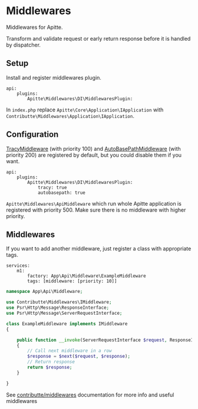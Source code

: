 # Middlewares

Middlewares for Apitte.

Transform and validate request or early return response before it is handled by dispatcher.

## Setup

Install and register middlewares plugin.

```neon
api:
    plugins:
        Apitte\Middlewares\DI\MiddlewaresPlugin:
```

In `index.php` replace `Apitte\Core\Application\IApplication` with `Contributte\Middlewares\Application\IApplication`.

## Configuration

[TracyMiddleware](https://github.com/contributte/middlewares/blob/master/.docs/README.md#tracymiddleware) (with priority 100)
and [AutoBasePathMiddleware](https://github.com/contributte/middlewares/blob/master/.docs/README.md#autobasepathmiddleware) (with priority 200)
are registered by default, but you could disable them if you want.

```neon
api:
    plugins:
        Apitte\Middlewares\DI\MiddlewaresPlugin:
            tracy: true
            autobasepath: true
```

`Apitte\Middlewares\ApiMiddleware` which run whole Apitte application is registered with priority 500. Make sure there is no middleware with higher priority.

## Middlewares

If you want to add another middleware, just register a class with appropriate tags.

```neon
services:
    m1:
        factory: App\Api\Middleware\ExampleMiddleware
        tags: [middleware: [priority: 10]]
```

```php
namespace App\Api\Middleware;

use Contributte\Middlewares\IMiddleware;
use Psr\Http\Message\ResponseInterface;
use Psr\Http\Message\ServerRequestInterface;

class ExampleMiddleware implements IMiddleware
{

    public function __invoke(ServerRequestInterface $request, ResponseInterface $response, callable $next): ResponseInterface
    {
    	// Call next middleware in a row
        $response = $next($request, $response);
        // Return response
        return $response;
    }

}
```

See [contributte/middlewares](https://github.com/contributte/middlewares) documentation for more info and useful middlewares
